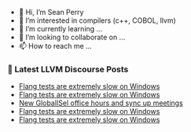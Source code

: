 - 👋 Hi, I’m Sean Perry
- 👀 I’m interested in compilers (c++, COBOL, llvm)
- 🌱 I’m currently learning ...
- 💞️ I’m looking to collaborate on ...
- 📫 How to reach me ...

<!---
s66perry/s66perry is a ✨ special ✨ repository because its `README.md` (this file) appears on your GitHub profile.
You can click the Preview link to take a look at your changes.
--->
### 📕 Latest LLVM Discourse Posts

<!-- DISCOURSE-LLVM:START -->
- [Flang tests are extremely slow on Windows](https://discourse.llvm.org/t/flang-tests-are-extremely-slow-on-windows/78591?page=2#post_21)
- [Flang tests are extremely slow on Windows](https://discourse.llvm.org/t/flang-tests-are-extremely-slow-on-windows/78591#post_20)
- [New GlobalISel office hours and sync up meetings](https://discourse.llvm.org/t/new-globalisel-office-hours-and-sync-up-meetings/74162#post_13)
- [Flang tests are extremely slow on Windows](https://discourse.llvm.org/t/flang-tests-are-extremely-slow-on-windows/78591#post_19)
- [Flang tests are extremely slow on Windows](https://discourse.llvm.org/t/flang-tests-are-extremely-slow-on-windows/78591#post_18)
<!-- DISCOURSE-LLVM:END -->
